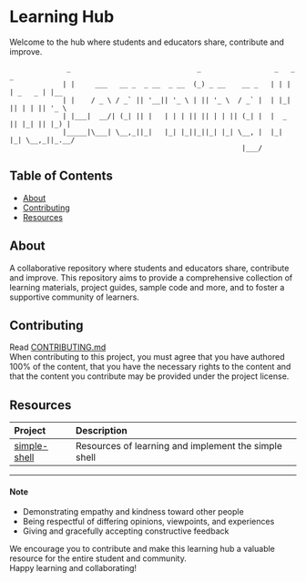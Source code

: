 # Learning Hub

Welcome to the hub where students and educators share, contribute and improve.
```
              _                               _                  _   _         _     
             | |     ___   __ _  _ __  _ __  (_) _ __    __ _   | | | | _   _ | |__  
             | |    / _ \ / _` || '__|| '_ \ | || '_ \  / _` |  | |_| || | | || '_ \ 
             | |___|  __/| (_| || |   | | | || || | | || (_| |  |  _  || |_| || |_) |
             |_____|\___| \__,_||_|   |_| |_||_||_| |_| \__, |  |_| |_| \__,_||_.__/ 
                                                         |___/                        

```

## Table of Contents

- [About](#about)
- [Contributing](#contributing)
- [Resources](#resources)

## About
A collaborative repository where students and educators share, contribute and improve. This repository aims to provide a comprehensive collection of learning materials, project guides, sample code and more, and to foster a supportive community of learners.

## Contributing
Read [CONTRIBUTING.md](CONTRIBUTING.md)  
When contributing to this project, you must agree that you have authored 100% of the content, that you have the necessary rights to the content and that the content you contribute may be provided under the project license.

## Resources

| Project    | Description    |
| :--- | :--- |
|[simple-shell](simple-shell)|Resources of learning and implement the simple shell|


---

#### Note

* Demonstrating empathy and kindness toward other people
* Being respectful of differing opinions, viewpoints, and experiences
* Giving and gracefully accepting constructive feedback

We encourage you to contribute and make this learning hub a valuable resource for the entire student and community.  
Happy learning and collaborating!
